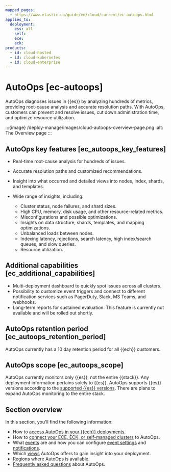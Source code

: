 ```yaml
---
mapped_pages:
  - https://www.elastic.co/guide/en/cloud/current/ec-autoops.html
applies_to:
  deployment:
    ess: all
    self:
    ece:
    eck:
products:
  - id: cloud-hosted
  - id: cloud-kubernetes
  - id: cloud-enterprise
---
```


# AutoOps [ec-autoops]

AutoOps diagnoses issues in {{es}} by analyzing hundreds of metrics, providing root-cause analysis and accurate resolution paths. With AutoOps, customers can prevent and resolve issues, cut down administration time, and optimize resource utilization.

:::{image} /deploy-manage/images/cloud-autoops-overview-page.png
:alt: The Overview page
:::


## AutoOps key features [ec_autoops_key_features]

* Real-time root-cause analysis for hundreds of issues.
* Accurate resolution paths and customized recommendations.
* Insight into what occurred and detailed views into nodes, index, shards, and templates.
* Wide range of insights, including:

    * Cluster status, node failures, and shard sizes.
    * High CPU, memory, disk usage, and other resource-related metrics.
    * Misconfigurations and possible optimizations.
    * Insights on data structure, shards, templates, and mapping optimizations.
    * Unbalanced loads between nodes.
    * Indexing latency, rejections, search latency, high index/search queues, and slow queries.
    * Resource utilization.



## Additional capabilities [ec_additional_capabilities]

* Multi-deployment dashboard to quickly spot issues across all clusters.
* Possibility to customize event triggers and connect to different notification services such as PagerDuty, Slack, MS Teams, and webhooks.
* Long-term reports for sustained evaluation. This feature is currently not available and will be rolled out shortly.


## AutoOps retention period [ec_autoops_retention_period]

AutoOps currently has a 10 day retention period for all {{ech}} customers.


## AutoOps scope [ec_autoops_scope]

AutoOps currently monitors only {{es}}, not the entire {{stack}}. Any deployment information pertains solely to {{es}}. AutoOps supports {{es}} versions according to the [supported {{es}} versions](https://www.elastic.co/support/eol). There are plans to expand AutoOps monitoring to the entire stack.


## Section overview

In this section, you'll find the following information:

* How to [access AutoOps in your {{ech}} deployments](/deploy-manage/monitor/autoops/ec-autoops-how-to-access.md).
* How to [connect your ECE, ECK, or self-managed clusters](/deploy-manage/monitor/autoops/cc-autoops-as-cloud-connected.md) to AutoOps.
* What [events](/deploy-manage/monitor/autoops/ec-autoops-events.md) are and how you can configure [event settings](/deploy-manage/monitor/autoops/ec-autoops-event-settings.md) and [notifications](/deploy-manage/monitor/autoops/ec-autoops-notifications-settings.md).
* Which [views](/deploy-manage/monitor/autoops/views.md) AutoOps offers to gain insight into your deployment.
* [Regions](/deploy-manage/monitor/autoops/ec-autoops-regions.md) where AutoOps is available.
* [Frequently asked questions](/deploy-manage/monitor/autoops/ec-autoops-faq.md) about AutoOps.
